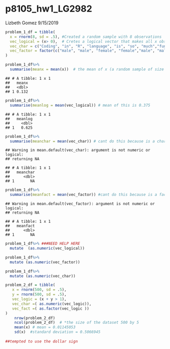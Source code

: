 p8105\_hw1\_LG2982
================
Lizbeth Gomez
9/15/2019

``` r
problem_1_df = tibble(
  x = rnorm(8, sd = .5), #Created a random sample with 8 observations
  vec_logical = (x> 0),  # Cretes a logical vector that makes all x obs >0
  vec_char = c("Coding", "in", "R", "language", "is", "so", "much","fun"), #created a vector with a character
  vec_factor = factor(c("male", "male", "female", "female","male", "male", "female", "female")) # created a variable with two level factor
)

problem_1_df%>%
  summarise(meanx = mean(x))  # the mean of x (a random sample of size 8 from a standard Normal distribution is 0.0563209   )
```

    ## # A tibble: 1 x 1
    ##   meanx
    ##   <dbl>
    ## 1 0.132

``` r
problem_1_df%>%
  summarise(meanlog = mean(vec_logical)) # mean of this is 0.375    
```

    ## # A tibble: 1 x 1
    ##   meanlog
    ##     <dbl>
    ## 1   0.625

``` r
problem_1_df%>%
  summarise(meanchar = mean(vec_char)) # cant do this because is a character vector
```

    ## Warning in mean.default(vec_char): argument is not numeric or logical:
    ## returning NA

    ## # A tibble: 1 x 1
    ##   meanchar
    ##      <dbl>
    ## 1       NA

``` r
problem_1_df%>%
  summarise(meanfact = mean(vec_factor)) #cant do this because is a factor vector
```

    ## Warning in mean.default(vec_factor): argument is not numeric or logical:
    ## returning NA

    ## # A tibble: 1 x 1
    ##   meanfact
    ##      <dbl>
    ## 1       NA

``` r
problem_1_df%>% ###NEED HELP HERE
  mutate  (as.numeric(vec_logical))

problem_1_df%>%
  mutate (as.numeric(vec_factor))

problem_1_df%>%
  mutate (as.numeric(vec_char))
```

``` r
problem_2_df = tibble(
   x = rnorm(500, sd = .5),
   y = rnorm(500, sd = .5),
   vec_logic = (x + y > 1),
   vec_char =( as.numeric(vec_logic)),
   vec_fact =( as.factor(vec_logic ))
)
    nrow(problem_2_df)   
    ncol(problem_2_df)  # *the size of the dataset 500 by 5
    mean(x) # mean = 0.01145053
    sd(x)  #standard deviation = 0.5066945
      
##tempted to use the dollar sign
```
